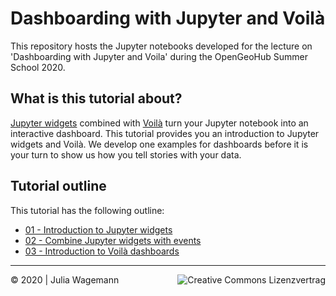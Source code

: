 # Dashboarding with Jupyter and Voilà
This repository hosts the Jupyter notebooks developed for the lecture on 'Dashboarding with Jupyter and Voila' during the OpenGeoHub Summer School 2020.

## What is this tutorial about?
[Jupyter widgets](https://ipywidgets.readthedocs.io/en/stable/examples/Widget%20Basics.html) combined with [Voilà](https://github.com/voila-dashboards/voila) turn your Jupyter notebook into an interactive dashboard. This tutorial provides you an introduction to Jupyter widgets and Voilà. We develop one examples for dashboards before it is your turn to show us how you tell stories with your data.

## Tutorial outline
This tutorial has the following outline:

* [01 - Introduction to Jupyter widgets](./01_Introduction_Jupyter_widgets.ipynb)
* [02 - Combine Jupyter widgets with events](./02_combine_jupyter_with_events.ipynb)
* [03 - Introduction to Voilà dashboards](./03_voila_dashboards.ipynb)

<hr>
&copy; 2020 | Julia Wagemann
<a rel="license" href="http://creativecommons.org/licenses/by/4.0/"><img style="float: right" alt="Creative Commons Lizenzvertrag" style="border-width:0" src="https://i.creativecommons.org/l/by/4.0/88x31.png" /></a>

